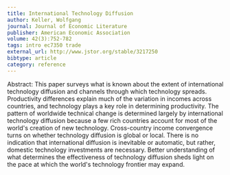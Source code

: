 ```yaml
---
title: International Technology Diffusion
author: Keller, Wolfgang
journal: Journal of Economic Literature
publisher: American Economic Association
volume: 42(3):752-782
tags: intro ec7350 trade
external_url: http://www.jstor.org/stable/3217250
bibtype: article
category: reference
---
```

Abstract: This paper surveys what is known about the extent of international technology diffusion and channels through which technology spreads. Productivity differences explain much of the variation in incomes across countries, and technology plays a key role in determining productivity. The pattern of worldwide technical change is determined largely by international technology diffusion because a few rich countries account for most of the world's creation of new technology. Cross-country income convergence turns on whether technology diffusion is global or local. There is no indication that international diffusion is inevitable or automatic, but rather, domestic technology investments are necessary. Better understanding of what determines the effectiveness of technology diffusion sheds light on the pace at which the world's technology frontier may expand.
